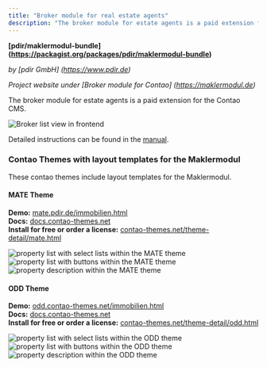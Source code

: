 ```yaml
---
title: "Broker module for real estate agents"
description: "The broker module for estate agents is a paid extension for the Contao CMS."
---
```


**[pdir/maklermodul-bundle] (https://packagist.org/packages/pdir/maklermodul-bundle)**

_by [pdir GmbH] (https://www.pdir.de)_

_Project website under [Broker module for Contao] (https://maklermodul.de)_

The broker module for estate agents is a paid extension for the Contao CMS.

![Broker list view in frontend](/ja/extensions/images/de/maklermodul-bundle-frontend.png?classes=shadow)

Detailed instructions can be found in the [manual](https://docs.pdir.de/#/maklermodul/index).

### Contao Themes with layout templates for the Maklermodul

These contao themes include layout templates for the Maklermodul.

#### MATE Theme

**Demo:** [mate.pdir.de/immobilien.html](https://mate.pdir.de/immobilien.html)  
**Docs:** [docs.contao-themes.net](https://docs.contao-themes.net/#/mate_theme/maklermodul)  
**Install for free or order a license:** [contao-themes.net/theme-detail/mate.html](https://contao-themes.net/theme-detail/mate.html)  

![property list with select lists within the MATE theme](/ja/extensions/images/en/maklermodul_mate_liste_selects_en.png?width=150px) 
![property list with buttons within the MATE theme](/ja/extensions/images/en/maklermodul_mate_liste_buttons_en.png?width=150px) 
![property description within the MATE theme](/ja/extensions/images/en/maklermodul_mate_details_en.png?width=150px)

#### ODD Theme

**Demo:** [odd.contao-themes.net/immobilien.html](https://odd.contao-themes.net/immobilien.html)  
**Docs:** [docs.contao-themes.net](https://docs.contao-themes.net/#/odd_theme/odd-maklermodul)  
**Install for free or order a license:** [contao-themes.net/theme-detail/odd.html](https://contao-themes.net/theme-detail/odd.html)  

![property list with select lists within the ODD theme](/ja/extensions/images/en/maklermodul_odd_liste_selects_en.png?width=150px) 
![property list with buttons within the ODD theme](/ja/extensions/images/en/maklermodul_odd_liste_buttons_en.png?width=150px) 
![property description within the ODD theme](/ja/extensions/images/en/maklermodul_odd_details_en.png?width=150px)
